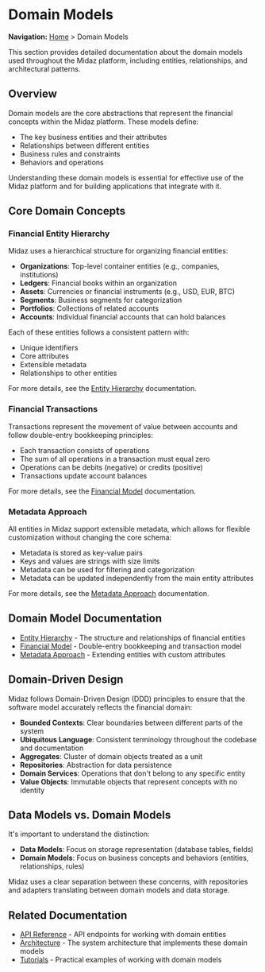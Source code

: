 # Domain Models

**Navigation:** [Home](../) > Domain Models

This section provides detailed documentation about the domain models used throughout the Midaz platform, including entities, relationships, and architectural patterns.

## Overview

Domain models are the core abstractions that represent the financial concepts within the Midaz platform. These models define:

- The key business entities and their attributes
- Relationships between different entities
- Business rules and constraints
- Behaviors and operations

Understanding these domain models is essential for effective use of the Midaz platform and for building applications that integrate with it.

## Core Domain Concepts

### Financial Entity Hierarchy

Midaz uses a hierarchical structure for organizing financial entities:

- **Organizations**: Top-level container entities (e.g., companies, institutions)
- **Ledgers**: Financial books within an organization 
- **Assets**: Currencies or financial instruments (e.g., USD, EUR, BTC)
- **Segments**: Business segments for categorization
- **Portfolios**: Collections of related accounts
- **Accounts**: Individual financial accounts that can hold balances

Each of these entities follows a consistent pattern with:
- Unique identifiers
- Core attributes
- Extensible metadata
- Relationships to other entities

For more details, see the [Entity Hierarchy](./entity-hierarchy.md) documentation.

### Financial Transactions

Transactions represent the movement of value between accounts and follow double-entry bookkeeping principles:

- Each transaction consists of operations
- The sum of all operations in a transaction must equal zero
- Operations can be debits (negative) or credits (positive)
- Transactions update account balances

For more details, see the [Financial Model](./financial-model.md) documentation.

### Metadata Approach

All entities in Midaz support extensible metadata, which allows for flexible customization without changing the core schema:

- Metadata is stored as key-value pairs
- Keys and values are strings with size limits
- Metadata can be used for filtering and categorization
- Metadata can be updated independently from the main entity attributes

For more details, see the [Metadata Approach](./metadata-approach.md) documentation.

## Domain Model Documentation

- [Entity Hierarchy](./entity-hierarchy.md) - The structure and relationships of financial entities
- [Financial Model](./financial-model.md) - Double-entry bookkeeping and transaction model
- [Metadata Approach](./metadata-approach.md) - Extending entities with custom attributes

## Domain-Driven Design

Midaz follows Domain-Driven Design (DDD) principles to ensure that the software model accurately reflects the financial domain:

- **Bounded Contexts**: Clear boundaries between different parts of the system
- **Ubiquitous Language**: Consistent terminology throughout the codebase and documentation
- **Aggregates**: Cluster of domain objects treated as a unit
- **Repositories**: Abstraction for data persistence
- **Domain Services**: Operations that don't belong to any specific entity
- **Value Objects**: Immutable objects that represent concepts with no identity

## Data Models vs. Domain Models

It's important to understand the distinction:

- **Data Models**: Focus on storage representation (database tables, fields)
- **Domain Models**: Focus on business concepts and behaviors (entities, relationships, rules)

Midaz uses a clear separation between these concerns, with repositories and adapters translating between domain models and data storage.

## Related Documentation

- [API Reference](../api-reference/README.md) - API endpoints for working with domain entities
- [Architecture](../architecture/README.md) - The system architecture that implements these domain models
- [Tutorials](../tutorials/README.md) - Practical examples of working with domain models